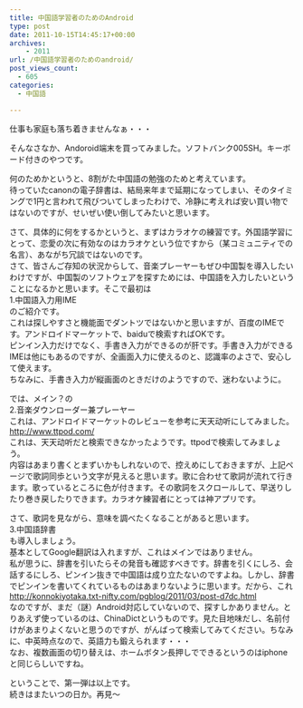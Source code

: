 ```yaml
---
title: 中国語学習者のためのAndroid
type: post
date: 2011-10-15T14:45:17+00:00
archives:
    - 2011
url: /中国語学習者のためのandroid/
post_views_count:
  - 605
categories:
  - 中国語

---
```

仕事も家庭も落ち着きませんなぁ・・・

そんなさなか、Andoroid端末を買ってみました。ソフトバンク005SH。キーボード付きのやつです。

何のためかというと、8割がた中国語の勉強のためと考えています。  
待っていたcanonの電子辞書は、結局来年まで延期になってしまい、そのタイミングで1円と言われて飛びついてしまったわけで、冷静に考えれば安い買い物ではないのですが、せいぜい使い倒してみたいと思います。

さて、具体的に何をするかというと、まずはカラオケの練習です。外国語学習にとって、恋愛の次に有効なのはカラオケという位ですから（某コミュニティでの名言）、あながち冗談ではないのです。  
さて、皆さんご存知の状況からして、音楽プレーヤーもぜひ中国製を導入したいわけですが、中国製のソフトウェアを探すためには、中国語を入力したいということになるかと思います。そこで最初は  
1.中国語入力用IME  
のご紹介です。  
これは探しやすさと機能面でダントツではないかと思いますが、百度のIMEです。アンドロイドマーケットで、baiduで検索すればOKです。  
ピンイン入力だけでなく、手書き入力ができるのが肝です。手書き入力ができるIMEは他にもあるのですが、全画面入力に使えるのと、認識率のよさで、安心して使えます。  
ちなみに、手書き入力が縦画面のときだけのようですので、迷わないように。

では、メイン？の  
2.音楽ダウンローダー兼プレーヤー  
これは、アンドロイドマーケットのレビューを参考に天天动听にしてみました。  
<http://www.ttpod.com/>  
これは、天天动听だと検索できなかったようです。ttpodで検索してみましょう。  
内容はあまり書くとまずいかもしれないので、控えめにしておきますが、上記ページで歌詞同歩という文字が見えると思います。歌に合わせて歌詞が流れて行きます。歌っているところに色が付きます。その歌詞をスクロールして、早送りしたり巻き戻したりできます。カラオケ練習者にとっては神アプリです。

さて、歌詞を見ながら、意味を調べたくなることがあると思います。  
3.中国語辞書  
も導入しましょう。  
基本としてGoogle翻訳は入れますが、これはメインではありません。  
私が思うに、辞書を引いたらその発音も確認すべきです。辞書を引くにしろ、会話するにしろ、ピンイン抜きで中国語は成り立たないのですよね。しかし、辞書でピンインを書いてくれているものはあまりないように思います。だから、これ  
<http://konnokiyotaka.txt-nifty.com/pgblog/2011/03/post-d7dc.html>  
なのですが、まだ（謎）Android対応していないので、探すしかありません。とりあえず使っているのは、ChinaDictというものです。見た目地味だし、名前付けがあまりよくないと思うのですが、がんばって検索してみてください。ちなみに、中英時点なので、英語力も鍛えられます・・・  
なお、複数画面の切り替えは、ホームボタン長押しでできるというのはiphoneと同じらしいですね。

ということで、第一弾は以上です。  
続きはまたいつの日か。再見～